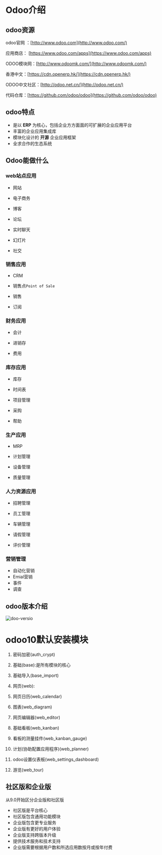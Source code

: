 # Odoo介绍

## odoo资源

odoo官网 ：[http://www.odoo.com](http://www.odoo.com/)

应用商店： [https://www.odoo.com/apps](https://www.odoo.com/apps)

ODOO模块网：[http://www.odoomk.com/](http://www.odoomk.com/)

香港中文：[https://cdn.openerp.hk/](https://cdn.openerp.hk/)

ODOO中文社区：[http://odoo.net.cn/](http://odoo.net.cn/)

代码仓库：[https://github.com/odoo/odoo](https://github.com/odoo/odoo)

## odoo特点

* 是以 **ERP** 为核心，包括企业方方面面的可扩展的企业应用平台
* 丰富的企业应用集成库
* 模块化设计的 **开源** 企业应用框架
* 全求合作的生态系统

## Odoo能做什么

### web站点应用

* 网站

* 电子商务

* 博客

* 论坛

* 实时聊天

* 幻灯片

* 社交

### 销售应用

* CRM

* 销售点`Point of Sale`

* 销售

* 订阅

### 财务应用

* 会计

* 进销存

* 费用

### 库存应用

* 库存

* 时间表

* 项目管理

* 采购

* 帮助

### 生产应用

* MRP

* 计划管理

* 设备管理

* 质量管理

### 人力资源应用

* 招聘管理

* 员工管理

* 车辆管理

* 请假管理

* 评价管理

### 营销管理

* 自动化营销
* Emial营销
* 事件
* 调查


## odoo版本介绍

![doo-versio](../assets/ji-chu/odoo-version.png)



# odoo10默认安装模块

1. 密码加密(auth_crypt\)

2. 基础(base):是所有模块的核心

3. 基础导入(base_import)

4. 网页(web):

5. 网页日历(web_calendar)

6. 图表(web_diagram)

7. 网页编辑器(web_editor)

8. 基础看板(web_kanban)

9. 看板的测量挂件(web_kanban_gauge)

10. 计划\(协助配置应用程序)(web_planner)

11. odoo设置仪表板(web_settings_dashboard)

12. 游览(web_tour)

## 社区版和企业版

从9.0开始区分企业版和社区版

* 社区版是平台核心
* 社区版包含通用功能模块
* 企业版包含更专业服务
* 企业版有更好的用户体验
* 企业版支持跨版本升级
* 提供技术服务和技术支持
* 企业版需要根据用户数和所选应用数按月或按年付费





